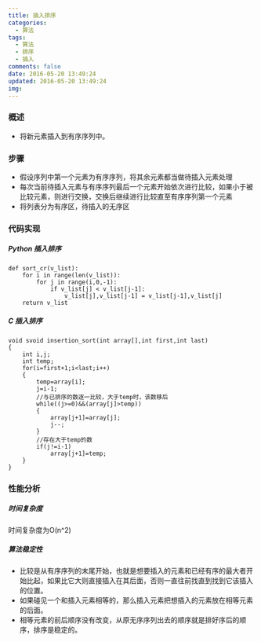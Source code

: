 ```yaml
---
title: 插入排序
categories:
  - 算法
tags:
  - 算法
  - 排序
  - 插入
comments: false
date: 2016-05-20 13:49:24
updated: 2016-05-20 13:49:24
img:
---
```


### 概述
- 将新元素插入到有序序列中。
### 步骤
- 假设序列中第一个元素为有序序列，将其余元素都当做待插入元素处理
- 每次当前待插入元素与有序序列最后一个元素开始依次进行比较，如果小于被比较元素，则进行交换，交换后继续进行比较直至有序序列第一个元素
- 将列表分为有序区，待插入的无序区

### 代码实现

##### Python 插入排序
```
def sort_cr(v_list):
    for i in range(len(v_list)):
        for j in range(i,0,-1):
            if v_list[j] < v_list[j-1]:
                v_list[j],v_list[j-1] = v_list[j-1],v_list[j]
    return v_list
```

##### C 插入排序
```
void svoid insertion_sort(int array[],int first,int last)
{
    int i,j;
    int temp;
    for(i=first+1;i<last;i++)
    {
        temp=array[i];
        j=i-1;
        //与已排序的数逐一比较，大于temp时，该数移后
        while((j>=0)&&(array[j]>temp))
        {
            array[j+1]=array[j];
            j--;
        }
        //存在大于temp的数
        if(j!=i-1)
            array[j+1]=temp;
    }
}
```


### 性能分析
##### 时间复杂度
时间复杂度为O(n^2)

##### 算法稳定性
- 比较是从有序序列的末尾开始，也就是想要插入的元素和已经有序的最大者开始比起，如果比它大则直接插入在其后面，否则一直往前找直到找到它该插入的位置。
- 如果碰见一个和插入元素相等的，那么插入元素把想插入的元素放在相等元素的后面。
- 相等元素的前后顺序没有改变，从原无序序列出去的顺序就是排好序后的顺序，排序是稳定的。
